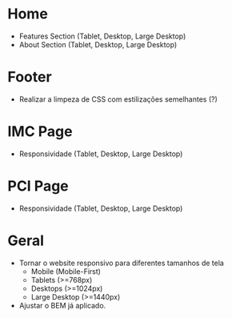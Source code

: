 # Home
- Features Section (Tablet, Desktop, Large Desktop)
- About Section (Tablet, Desktop, Large Desktop)

# Footer
- Realizar a limpeza de CSS com estilizações semelhantes (?)

# IMC Page
- Responsividade (Tablet, Desktop, Large Desktop)

# PCI Page
- Responsividade (Tablet, Desktop, Large Desktop)

# Geral
- Tornar o website responsivo para diferentes tamanhos de tela
    - Mobile (Mobile-First)
    - Tablets (>=768px)
    - Desktops (>=1024px)
    - Large Desktop (>=1440px)
- Ajustar o BEM já aplicado.